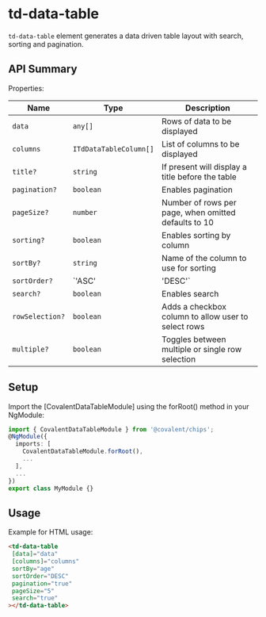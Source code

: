 # td-data-table

`td-data-table` element generates a data driven table layout with search, sorting and pagination.

## API Summary

Properties:

| Name | Type | Description |
| --- | --- | --- |
| `data` | `any[]` | Rows of data to be displayed
| `columns` | `ITdDataTableColumn[]` | List of columns to be displayed
| `title?` | `string` | If present will display a title before the table
| `pagination?` | `boolean` | Enables pagination
| `pageSize?` | `number` | Number of rows per page, when omitted defaults to 10
| `sorting?` | `boolean` | Enables sorting by column
| `sortBy?` | `string` | Name of the column to use for sorting
| `sortOrder?` | `'ASC' | 'DESC'` | Sorting order - ascending or descending
| `search?` | `boolean` | Enables search
| `rowSelection?` | `boolean` | Adds a checkbox column to allow user to select rows
| `multiple?` | `boolean` | Toggles between multiple or single row selection

## Setup

Import the [CovalentDataTableModule] using the forRoot() method in your NgModule:

```typescript
import { CovalentDataTableModule } from '@covalent/chips';
@NgModule({
  imports: [
    CovalentDataTableModule.forRoot(),
    ...
  ],
  ...
})
export class MyModule {}
```

## Usage

Example for HTML usage:

 ```html
<td-data-table
  [data]="data"
  [columns]="columns"
  sortBy="age"
  sortOrder="DESC"
  pagination="true"
  pageSize="5"
  search="true"
></td-data-table>
 ```
